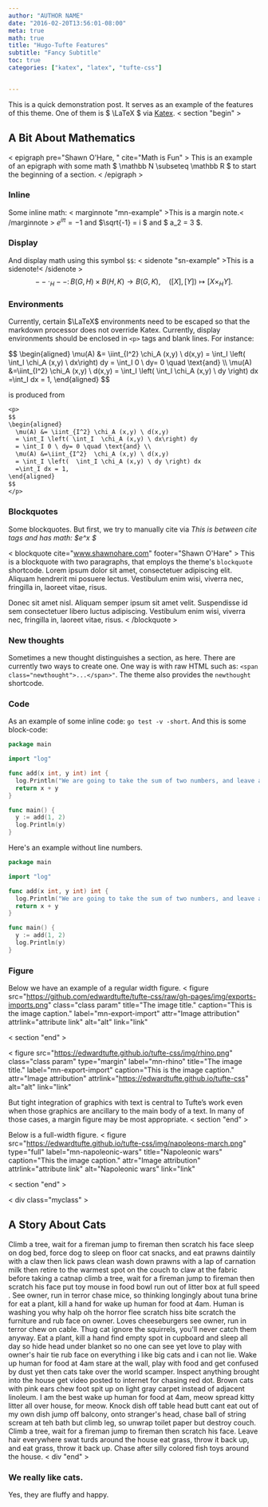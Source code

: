 ```yaml
---
author: "AUTHOR NAME"
date: "2016-02-20T13:56:01-08:00"
meta: true
math: true
title: "Hugo-Tufte Features"
subtitle: "Fancy Subtitle"
toc: true
categories: ["katex", "latex", "tufte-css"]


---
```


This is a quick demonstration post.  It serves as an example of the features
of this theme.  One of them is $ \LaTeX $ via [Katex](https://katex.org/).
< section "begin" >
## A Bit About Mathematics

< epigraph pre="Shawn O'Hare, " cite="Math is Fun" >
This is an example of an epigraph with some math
$ \mathbb N \subseteq \mathbb R $
to start the beginning of a section.
< /epigraph >

<!--more-->

### Inline
Some inline math:
< marginnote "mn-example" >This is a margin note.< /marginnote >
$e^{i \pi} = -1$
 and $\sqrt{-1} = i $
and $ a_2 = 3 $.

### Display
And display math using this symbol `$$`:
< sidenote "sn-example" >This is a sidenote!< /sidenote >
$$
  -- \cdot_H -- \colon B(G,H) \times B(H, K) \to B(G, K), \quad ([X], [Y]) \mapsto [X \times_H Y].
$$

### Environments

Currently, certain $\LaTeX$ environments need to be escaped so that
the markdown processor does not override Katex.  Currently, display
environments should be enclosed in `<p>` tags and blank lines.
For instance:

<p>
$$
\begin{aligned}
  \mu(A) &= \iint_{I^2} \chi_A (x,y) \ d(x,y)
  = \int_I \left( \int_I  \chi_A (x,y) \ dx\right) dy
  = \int_I 0 \ dy= 0 \quad \text{and} \\
  \mu(A) &=\iint_{I^2}  \chi_A (x,y) \ d(x,y)
  = \int_I \left(  \int_I \chi_A (x,y) \ dy \right) dx
  =\int_I dx = 1,
\end{aligned}
$$
</p>
<!-- See https://github.com/jgm/pandoc/issues/3953#issuecomment-334670625 -->

is produced from

```txt
<p>
$$
\begin{aligned}
  \mu(A) &= \iint_{I^2} \chi_A (x,y) \ d(x,y)
  = \int_I \left( \int_I  \chi_A (x,y) \ dx\right) dy
  = \int_I 0 \ dy= 0 \quad \text{and} \\
  \mu(A) &=\iint_{I^2}  \chi_A (x,y) \ d(x,y)
  = \int_I \left(  \int_I \chi_A (x,y) \ dy \right) dx
  =\int_I dx = 1,
\end{aligned}
$$
</p>
```

### Blockquotes
Some blockquotes.  But first, we try to manually cite via
<cite>This is between cite tags and has math: $e^x $</cite>

< blockquote cite="www.shawnohare.com" footer="Shawn O'Hare" >
This is a blockquote with two paragraphs, that employs the
theme's `blockquote` shortcode. Lorem ipsum dolor sit amet,
consectetuer adipiscing elit. Aliquam hendrerit mi posuere lectus.
Vestibulum enim wisi, viverra nec, fringilla in, laoreet vitae, risus.

Donec sit amet nisl. Aliquam semper ipsum sit amet velit. Suspendisse
id sem consectetuer libero luctus adipiscing.
Vestibulum enim wisi, viverra nec, fringilla in, laoreet vitae, risus.
< /blockquote >

### New thoughts

<span class="newthought">Sometimes a new thought</span> distinguishes a section,
as here.  There are currently two ways to create one.  One way is with raw
HTML such as: `<span class="newthought">...</span>"`.  The theme also provides
the `newthought` shortcode.

### Code
As an example of some inline code: `go test -v -short`.
And this is some block-code:
```go {linenos=table,hl_lines=["2-5"],linenostart=199}
package main

import "log"

func add(x int, y int) int {
  log.Println("We are going to take the sum of two numbers, and leave a long comment.")
  return x + y
}

func main() {
  y := add(1, 2)
  log.Println(y)
}
```

Here's an example without line numbers.
```go {hl_lines=["2-5"],linenostart=199}
package main

import "log"

func add(x int, y int) int {
  log.Println("We are going to take the sum of two numbers, and leave a very very very long comment.")
  return x + y
}

func main() {
  y := add(1, 2)
  log.Println(y)
}
```

### Figure
Below we have an example of a regular width figure.
< figure
  src="https://github.com/edwardtufte/tufte-css/raw/gh-pages/img/exports-imports.png"
  class="class param"
  title="The image title."
  caption="This is the image caption."
  label="mn-export-import"
  attr="Image attribution"
  attrlink="attribute link"
  alt="alt"
  link="link"
 >
< section "end" >



< figure
  src="https://edwardtufte.github.io/tufte-css/img/rhino.png"
  class="class param"
  type="margin"
  label="mn-rhino"
  title="The image title."
  label="mn-export-import"
  caption="This is the image caption."
  attr="Image attribution"
  attrlink="https://edwardtufte.github.io/tufte-css"
  alt="alt"
  link="link"
 >
 But tight integration of graphics with text is central to Tufte’s work even when those graphics are ancillary to the main body of a text. In many of those cases, a margin figure may be most appropriate.
< section "end" >

Below is a full-width figure.
< figure
  src="https://edwardtufte.github.io/tufte-css/img/napoleons-march.png"
  type="full"
  label="mn-napoleonic-wars"
  title="Napoleonic wars"
  caption="This the image caption."
  attr="Image attribution"
  attrlink="attribute link"
  alt="Napoleonic wars"
  link="link"
 >
< section "end" >

< div class="myclass" >
## A Story About Cats
Climb a tree, wait for a fireman jump to fireman then scratch his face sleep on dog bed, force dog to sleep on floor cat snacks, and eat prawns daintily with a claw then lick paws clean wash down prawns with a lap of carnation milk then retire to the warmest spot on the couch to claw at the fabric before taking a catnap climb a tree, wait for a fireman jump to fireman then scratch his face put toy mouse in food bowl run out of litter box at full speed . See owner, run in terror chase mice, so thinking longingly about tuna brine for eat a plant, kill a hand for wake up human for food at 4am. Human is washing you why halp oh the horror flee scratch hiss bite scratch the furniture and rub face on owner. Loves cheeseburgers see owner, run in terror chew on cable. Thug cat ignore the squirrels, you'll never catch them anyway. Eat a plant, kill a hand find empty spot in cupboard and sleep all day so hide head under blanket so no one can see yet love to play with owner's hair tie rub face on everything i like big cats and i can not lie. Wake up human for food at 4am stare at the wall, play with food and get confused by dust yet then cats take over the world scamper. Inspect anything brought into the house get video posted to internet for chasing red dot. Brown cats with pink ears chew foot spit up on light gray carpet instead of adjacent linoleum. I am the best wake up human for food at 4am, meow spread kitty litter all over house, for meow. Knock dish off table head butt cant eat out of my own dish jump off balcony, onto stranger's head, chase ball of string scream at teh bath but climb leg, so unwrap toilet paper but destroy couch. Climb a tree, wait for a fireman jump to fireman then scratch his face. Leave hair everywhere swat turds around the house eat grass, throw it back up, and eat grass, throw it back up. Chase after silly colored fish toys around the house.
< div "end" >

### We really like cats.

Yes, they are fluffy and happy.
